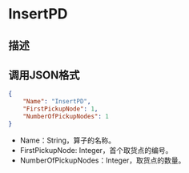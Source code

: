 # InsertPD

## 描述

## 调用JSON格式

```json
{
	"Name": "InsertPD",
	"FirstPickupNode": 1,
	"NumberOfPickupNodes": 1
}
```
* Name：String，算子的名称。
* FirstPickupNode: Integer，首个取货点的编号。
* NumberOfPickupNodes：Integer，取货点的数量。

